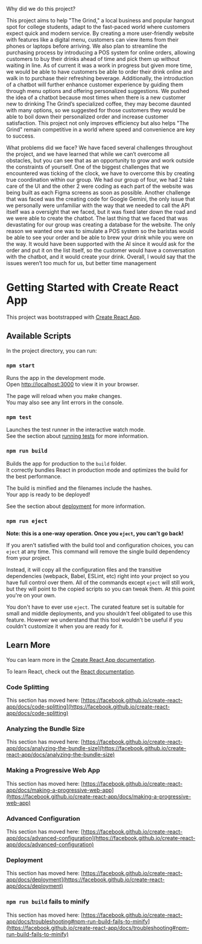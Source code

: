 Why did we do this project?

This project aims to help "The Grind," a local business and popular hangout spot for college students, adapt to the fast-paced world where customers expect quick and modern service. By creating a more user-friendly website with features like a digital menu, customers can view items from their phones or laptops before arriving. We also plan to streamline the purchasing process by introducing a POS system for online orders, allowing customers to buy their drinks ahead of time and pick them up without waiting in line. As of current it was a work in progress but given more time, we would be able to have customers be able to order their drink online and walk in to purchase their refreshing beverage. Additionally, the introduction of a chatbot will further enhance customer experience by guiding them through menu options and offering personalized suggestions. We pushed the idea of a chatbot because most times when there is a new customer new to drinking The Grind’s specialized coffee, they may become daunted with many options, so we suggested for those customers they would be able to boil down their personalized order and increase customer satisfaction.  This project not only improves efficiency but also helps "The Grind" remain competitive in a world where speed and convenience are key to success. 

What problems did we face?
We have faced several challenges throughout the project, and we have learned that while we can’t overcome all obstacles, but you can see that as an opportunity to grow and work outside the constraints of yourself. One of the biggest challenges that we encountered was ticking of the clock, we have to overcome this by creating true coordination within our group. We had our group of four, we had 2 take care of the UI and the other 2 were coding as each part of the website was being built as each Figma screens as soon as possible.  Another challenge that was faced was the creating code for Google Gemini, the only issue that we personally were unfamiliar with the way that we needed to call the API itself was a oversight that we faced, but it was fixed later down the road and we were able to create the chatbot. The last thing that we faced that was devastating for our group was creating a database for the website. The only reason we wanted one was to simulate a POS system so the baristas would be able to see your order and be able to brew your drink while you were on the way. It would have been supported with the AI since it would ask for the order and put it on the list itself, so the customer would have a conversation with the chatbot, and it would create your drink. Overall, I would say that the issues weren’t too much for us, but better time management 

# Getting Started with Create React App

This project was bootstrapped with [Create React App](https://github.com/facebook/create-react-app).

## Available Scripts

In the project directory, you can run:

### `npm start`

Runs the app in the development mode.\
Open [http://localhost:3000](http://localhost:3000) to view it in your browser.

The page will reload when you make changes.\
You may also see any lint errors in the console.

### `npm test`

Launches the test runner in the interactive watch mode.\
See the section about [running tests](https://facebook.github.io/create-react-app/docs/running-tests) for more information.

### `npm run build`

Builds the app for production to the `build` folder.\
It correctly bundles React in production mode and optimizes the build for the best performance.

The build is minified and the filenames include the hashes.\
Your app is ready to be deployed!

See the section about [deployment](https://facebook.github.io/create-react-app/docs/deployment) for more information.

### `npm run eject`

**Note: this is a one-way operation. Once you `eject`, you can't go back!**

If you aren't satisfied with the build tool and configuration choices, you can `eject` at any time. This command will remove the single build dependency from your project.

Instead, it will copy all the configuration files and the transitive dependencies (webpack, Babel, ESLint, etc) right into your project so you have full control over them. All of the commands except `eject` will still work, but they will point to the copied scripts so you can tweak them. At this point you're on your own.

You don't have to ever use `eject`. The curated feature set is suitable for small and middle deployments, and you shouldn't feel obligated to use this feature. However we understand that this tool wouldn't be useful if you couldn't customize it when you are ready for it.

## Learn More

You can learn more in the [Create React App documentation](https://facebook.github.io/create-react-app/docs/getting-started).

To learn React, check out the [React documentation](https://reactjs.org/).

### Code Splitting

This section has moved here: [https://facebook.github.io/create-react-app/docs/code-splitting](https://facebook.github.io/create-react-app/docs/code-splitting)

### Analyzing the Bundle Size

This section has moved here: [https://facebook.github.io/create-react-app/docs/analyzing-the-bundle-size](https://facebook.github.io/create-react-app/docs/analyzing-the-bundle-size)

### Making a Progressive Web App

This section has moved here: [https://facebook.github.io/create-react-app/docs/making-a-progressive-web-app](https://facebook.github.io/create-react-app/docs/making-a-progressive-web-app)

### Advanced Configuration

This section has moved here: [https://facebook.github.io/create-react-app/docs/advanced-configuration](https://facebook.github.io/create-react-app/docs/advanced-configuration)

### Deployment

This section has moved here: [https://facebook.github.io/create-react-app/docs/deployment](https://facebook.github.io/create-react-app/docs/deployment)

### `npm run build` fails to minify

This section has moved here: [https://facebook.github.io/create-react-app/docs/troubleshooting#npm-run-build-fails-to-minify](https://facebook.github.io/create-react-app/docs/troubleshooting#npm-run-build-fails-to-minify)
